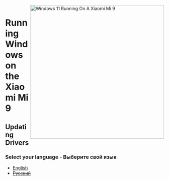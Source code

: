 <img align="right" src="https://raw.githubusercontent.com/woacepheus/Port-Windows-11-Xiaomi-Mi-9/main/cepheus.png" width="425" alt="Windows 11 Running On A Xiaomi Mi 9">

# Running Windows on the Xiaomi Mi 9

## Updating Drivers

### Select your language - Выберите свой язык

- [English](English/update-en.md)
- ~~[Русский](Russian/update-ru.md)~~

